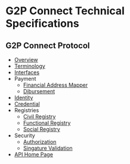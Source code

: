# G2P Connect Technical Specifications

## G2P Connect Protocol
* [Overview](./Home.md)
* [Terminology](./Terminology.md)
* [Interfaces](./Interfaces.md)
* Payment
    * [Financial Address Mapper](./FinancialAddressMapper.md)
    * [Dibursement](./Disbursement.md)
* [Identity](./Identity.md)
* [Credential](./Credential.md)
* Registries
    * [Civil Registry](./CivilRegistry.md)
    * [Functional Registry](./FunctioanlRegistry.md)
    * [Social Registry](./SocialRegistry.md)
* Security
    * [Authorization](./Authorization.md)
    * [Singature Validation](./SignatureValidation.md)
* [API Home Page](https://g2p-connect.github.io/specs/)